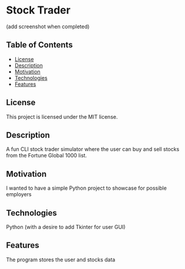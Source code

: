 
# Stock Trader

(add screenshot when completed)

## Table of Contents
- [License](#license)
- [Description](#description)
- [Motivation](#motivation)
- [Technologies](#technologies)
- [Features](#features)

## License
This project is licensed under the MIT license.

## Description
A fun CLI stock trader simulator where the user can buy and sell stocks from the Fortune Global 1000 list.

## Motivation
I wanted to have a simple Python project to showcase for possible employers

## Technologies
Python (with a desire to add Tkinter for user GUI)

## Features
The program stores the user and stocks data



